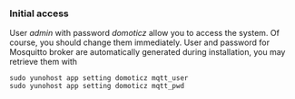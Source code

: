 ### Initial access

User *admin* with password *domoticz* allow you to access the system. Of course, you should change them immediately.
User and password for Mosquitto broker are automatically generated during installation, you may retrieve them with
````
sudo yunohost app setting domoticz mqtt_user
sudo yunohost app setting domoticz mqtt_pwd
````
